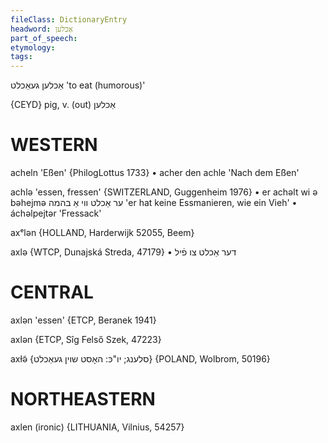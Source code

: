 ```yaml
---
fileClass: DictionaryEntry
headword: אַכלען
part_of_speech: 
etymology: 
tags: 
---
```

אַכלען
געאַכלט
'to eat (humorous)'

{CEYD}
pig, v. (out)	 אַכלען

WESTERN
========

acheln 'Eßen' {PhilogLottus 1733}
	•	acher den achle 'Nach dem Eßen'

achlə 'essen, fressen' {SWITZERLAND, Guggenheim 1976}
	•	er achəlt wi ə bəhejmə ער אַכלט ווי אַ בהמה 'er hat keine Essmanieren, wie ein Vieh'
	•	áchəlpejtər 'Fressack'

axᵉlən {HOLLAND, Harderwijk 52055, Beem}

axlə {WTCP, Dunajská Streda, 47179}
	•	דער אַכלט צו פֿיל

CENTRAL
========

axlən 'essen' {ETCP, Beranek 1941}

axlən {ETCP, Sîg Felső Szek, 47223}

axɫə̃ {סלענג; יו"כּ: האָסט שוין געאַכלט} {POLAND, Wolbrom, 50196}

NORTHEASTERN
==============

axlen (ironic) {LITHUANIA, Vilnius, 54257}